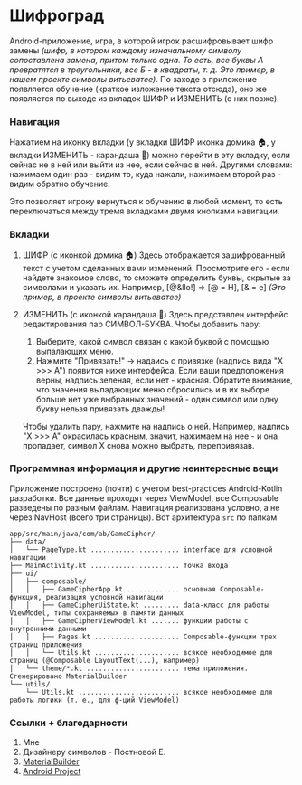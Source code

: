 # Шифроград

Android-приложение, игра, в которой игрок расшифровывает шифр замены *(шифр, в котором каждому изначальному символу сопоставлена замена, притом только одна. То есть, все буквы А превратятся в треугольники, все Б - в квадраты, т. д. Это пример, в нашем проекте символы витьеватее)*. По заходе в приложение появляется обучение (краткое изложение текста отсюда), оно же появляется по выходе из вкладок ШИФР и ИЗМЕНИТЬ (о них позже).

### Навигация

Нажатием на иконку вкладки (у вкладки ШИФР иконка домика 🏠, у вкладки ИЗМЕНИТЬ - карандаша 📝) можно перейти в эту вкладку, если сейчас не в ней или выйти из нее, если сейчас в ней. Другими словами: нажимаем один раз - видим то, куда нажали, нажимаем второй раз - видим обратно обучение.

Это позволяет игроку вернуться к обучению в любой момент, то есть переключаться между тремя вкладками двумя кнопками навигации.

### Вкладки

1. ШИФР (с иконкой домика 🏠)
   Здесь отображается зашифрованный текст с учетом сделанных вами изменений. Просмотрите его - если найдете знакомое слово, то сможете определить буквы, скрытые за символами и указать их. Например, \[@&llo!\] => \[@ = H\], \[& = e\] *(Это пример, в проекте символы витьеватее)*
2. ИЗМЕНИТЬ (с иконкой карандаша 📝)
   Здесь представлен интерфейс редактирования пар СИМВОЛ-БУКВА. Чтобы добавить пару:

   1. Выберите, какой символ связан с какой буквой с помощью выпалающих меню.
   2. Нажмите "Привязать!" -> надаись о привязке (надпись вида "X >>> A") появится ниже интерфейса. Если ваши предположения верны, надпись зеленая, если нет - красная. Обратите внимание, что значения выпадающих меню сбросились и в их выборе больше нет уже выбранных значений - один символ или одну букву нельзя привязать дважды!

   Чтобы удалить пару, нажмите на надпись о ней. Например, надпись "X >>> A" окрасилась красным, значит, нажимаем на нее - и она пропадает, символ X снова можно выбрать, перепривязав.

### Программная информация и другие неинтересные вещи

Приложение построено (почти) с учетом best-practices Android-Kotlin разработки. Все данные проходят через ViewModel, все Composable разведены по разным файлам. Навигация реализована условно, а не через NavHost (всего три страницы). Вот архитектура `src` по папкам.

```
app/src/main/java/com/ab/GameCipher/
├── data/
│   └── PageType.kt ...................... interface для условной навигации
├── MainActivity.kt ...................... точка входа
├── ui/
│   ├── composable/
│   │   ├── GameCipherApp.kt ............. основная Composable-функция, реализация условной навигации
│   │   ├── GameCipherUiState.kt ......... data-класс для работы ViewModel, типы сохраняемых в памяти данных
│   │   ├── GameCipherViewModel.kt ....... функции работы с внутренними данными
│   │   ├── Pages.kt ..................... Composable-функции трех страниц приложения
│   │   └── Utils.kt ..................... всякое необходимое для страниц (@Composable LayoutText(...), например)
│   └── theme/*.kt ....................... тема приложения. Сгенерировано MaterialBuilder
└── utils/
    └── Utils.kt ......................... всякое необходимое для работы логики (т. е., для ф-ций ViewModel)

```

### Ссылки + благодарности

1. Мне
2. Дизайнеру символов - Постновой Е.
3. [MaterialBuilder](https://material-foundation.github.io/material-theme-builder/)
4. [Android Project](https://www.android.com/)

